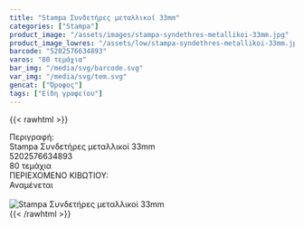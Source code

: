 ```yaml
---
title: "Stampa Συνδετήρες μεταλλικοί 33mm"
categories: ["Stampa"]
product_image: "/assets/images/stampa-syndethres-metallikoi-33mm.jpg"
product_image_lowres: "/assets/low/stampa-syndethres-metallikoi-33mm.jpg"
barcode: "5202576634893"
varos: "80 τεμάχια"
bar_img: "/media/svg/barcode.svg"
var_img: "/media/svg/tem.svg"
gencat: ["Όροφος"]
tags: ["Είδη γραφείου"]
---
```

{{< rawhtml >}}

<div class="sload687"><div class="product"><div id="sistatika">Περιγραφή:</div><div class="alltext">Stampa Συνδετήρες μεταλλικοί 33mm</div><div id="barcode"><div id="barimage1"></div><span id="bartext">5202576634893</span></div><div id="varos"><div id="temimg"></div><span id="varostext">80 τεμάχια</span></div><div id="kivotio">ΠΕΡΙΕΧΟΜΕΝΟ ΚΙΒΩΤΙΟΥ:<br>Αναμένεται</div><br><div class="pimg"><img alt="Stampa Συνδετήρες μεταλλικοί 33mm" title="Stampa Συνδετήρες μεταλλικοί 33mm" src="/assets/images/stampa-syndethres-metallikoi-33mm.jpg"></div></div></div>
{{< /rawhtml >}}


